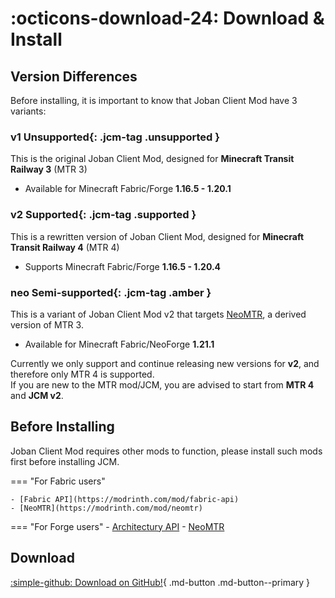 # :octicons-download-24: Download & Install

## Version Differences
Before installing, it is important to know that Joban Client Mod have 3 variants:

### v1 **Unsupported**{: .jcm-tag .unsupported }

This is the original Joban Client Mod, designed for **Minecraft Transit Railway 3** (MTR 3)

- Available for Minecraft Fabric/Forge **1.16.5 - 1.20.1**

### v2 **Supported**{: .jcm-tag .supported }

This is a rewritten version of Joban Client Mod, designed for **Minecraft Transit Railway 4** (MTR 4)

- Supports Minecraft Fabric/Forge **1.16.5 - 1.20.4**

### neo **Semi-supported**{: .jcm-tag .amber }

This is a variant of Joban Client Mod v2 that targets [NeoMTR](https://modrinth.com/mod/neomtr), a derived version of MTR 3.

- Available for Minecraft Fabric/NeoForge **1.21.1**

Currently we only support and continue releasing new versions for **v2**, and therefore only MTR 4 is supported.  
If you are new to the MTR mod/JCM, you are advised to start from **MTR 4** and **JCM v2**.

## Before Installing
Joban Client Mod requires other mods to function, please install such mods first before installing JCM.

=== "For Fabric users"

    - [Fabric API](https://modrinth.com/mod/fabric-api)
    - [NeoMTR](https://modrinth.com/mod/neomtr)

=== "For Forge users"
    - [Architectury API](https://modrinth.com/mod/architectury-api)
    - [NeoMTR](https://modrinth.com/mod/neomtr)

## Download
[:simple-github: Download on GitHub!](https://github.com/Kenny-Hui/NeoJCM/releases){ .md-button .md-button--primary }